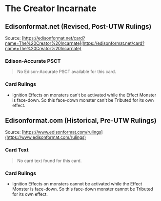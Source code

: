 # The Creator Incarnate

## Edisonformat.net (Revised, Post-UTW Rulings)

Source: [https://edisonformat.net/card?name=The%20Creator%20Incarnate](https://edisonformat.net/card?name=The%20Creator%20Incarnate)

### Edison-Accurate PSCT

> No Edison-Accurate PSCT available for this card.

### Card Rulings

*   Ignition Effects on monsters can't be activated while the Effect Monster is face-down. So this face-down monster can't be Tributed for its own effect.


## Edisonformat.com (Historical, Pre-UTW Rulings)

Source: [https://www.edisonformat.com/rulings](https://www.edisonformat.com/rulings)

### Card Text

> No card text found for this card.

### Card Rulings

*   Ignition Effects on monsters cannot be activated while the Effect Monster is face-down. So this face-down monster cannot be Tributed for its own effect.


